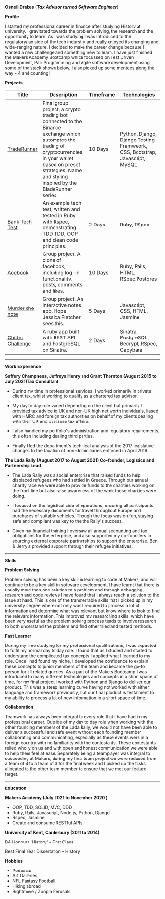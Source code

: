 
**Osneil Drakes** (***Tax Advisor turned Software Engineer***)

**Profile**

I started my professional career in finance after studying History at university. I gravitated towards the problem solving, the research and the opportunity to learn. As I was studying I was introduced to the regulatory/tax side of the tech indurstry and really enjoyed its changing and wide-ranging nature. I decided to make the career change because I wanted a new challenge and something new to learn. I have just finished the Makers Academy Bootcamp which focussed on Test Driven Development, Pair Programming and Agile software development using some of the stack shown below. I also picked up some mentees along the way - 4 and counting!

**Projects**

| Title    | Description |Timeframe| Technologies|
| -------- | --------|--------| -------- |
| [TradeRunner][1]|Final group project, a crypto trading bot connected to the Binance exchange which automates the trading of cryptocurrencies in your wallet based on preset strategies. Name and styling inspired by the BladeRunner series.|10 Days|Python, Django, Django Testing Framweork, CSS, Bootstrap, Javascript, MySQL|
| [Bank Tech Test][2]|An example tech test, written and tested in Ruby with Rspec, demonstrating TDD TDD, OOP and clean code principles.|2 Days|Ruby, RSpec|
| [Acebook][3]|Group project. A clone of facebook, including log-in functionality, posts, comments and likes. |10 Days|Ruby, Rails, HTML, RSpec,Postgres|
| [Murder she note][4]|Group project. An interactive notes app. Hope Jessica Fletcher sees this.|5 Days|Javascript, CSS, HTML, Jasmine|
| [Chitter Challenge][5]| A ruby app built with REST API and PostgreSQL on Sinatra.|2 Days| Sinatra, PostgreSQL, Becrypt, RSpec, Capybara|

[1]:https://github.com/florence-bain/CRYP-3PO
[2]:https://github.com/Odrakes1992/bank-tech-test
[3]:https://github.com/KeldraSJ/acebook-runtime-terror
[4]:https://github.com/Jessocxz98/Murder-she-note
[5]:https://github.com/Odrakes1992/chitter-challenge


****


**Work Experience**

**Saffery Champness, Jeffreys Henry and Grant Thornton (August 2015 to July 2021)Tax Consultant**

- During my time in professional services, I worked primarily in private client tax, whilst working to qualify as a chartered tax advisor. 

- My day to day role varied depending on the client but primarily I provided tax advice to UK and non-UK high net worth individuals, liased with HMRC and foreign tax authorities on behalf of my clients dealing with their UK and overseas tax affairs. 

- I also handled my portfolio's administration and regulatory requirements, this often including dealing third parties. 

- Finally I led the department's technical analysis of the 2017 legislative changes to the taxation of non-domiciliaries enforced in April 2019.


**The Lada Rally  (August 2017 to August 2021)
Co-founder, Logistics and Partnership Lead**

- The Lada Rally was a social enterprise that raised funds to help displaced refugees who had settled in Greece. Through our annual charity race we were able to provide funds to the charities working on the front line but also raise awareness of the work these charities were doing.

- I focused on the logistical side of operations, ensuring all participants had the necessary documents for travel throughout Europe and purchases of suitable vehicles. Though the focus was on fun, staying safe and compliant was key to the the Rally's success.

- Given my financial training I oversaw all annual accounting and tax obligations for the enterprise, and also supported my co-founders in sourcing external corporate partnerships to support the enterprise. Ben & Jerry's provided support through their refugee initiatives.

****

**Skills**

**Problem Solving**

Problem solving has been a key skill in learning to code at Makers, and will continue to be a key skill in software development. I have learnt that there is usually more than one solution to a problem and through debugging, research and code reviews I have found that I always reach a solution to the issue at hand. This is one of the transferrable skills that I picked up in my university degree where not only was I required to process a lot of information and determine what was relevant but know where to look to find the relevant information. This improved my researching skills, which have been very useful as the problem solving process tends to involve research to both understand the problem and find other tried and tested methods. 

**Fast Learner**

During my time studying for my professional qualifications, I was expected to fulfil my normal day to day role. I found that as I studied and started to understand the complicated tax concepts I applied what I learned to my role. Once I had found my niche, I developed the confidence to explain these concepts to junior members of the team and became the go-to person for all related queries. As a part of the Makers Bootcamp I was introduced to many different technologies and concepts in a short space of time, for my final project I worked with Python and Django to deliver our product. This was a steep learning curve having not worked with either language and framework previously, but our final product is testatment to my ability to process a lot of new information in a short space of time. 

**Collaboration**

Teamwork has always been integral to every role that I have had in my professional career. Outside of my day to day role when working with the other founding members of the Lada Rally, we would not have been able to deliver a successful and safe event without each founding member collaborating and communicating, especially as these events were in a foreign country with no familiarity with the contestants. These contestants relied wholly on us and with open and honest communication we were able to help them feel at ease. Separately being a teamplayer was integral to succeeding at Makers, during my final team project we were reduced from a team of 4 to a team of 3 for the final week and I picked up the tasks allocated to the other team member to ensure that we met our feature target. 

****

**Education**

**Makers Academy (July 2021 to November 2020 )**

- OOP, TDD, SOLID, MVC, DDD
- Ruby, Rails, Javascript, Node.js, Python, Django
- Rspec, Jasmine
- Create and consume RESTful APIs

**University of Kent, Canterbury (2011 to 2014)**

BA Honours 'History' - First Class 

Best Final Year Dissertation – History

**Hobbies**

- Podcasts
- Art Galleries
- NFL Fantasy Football
- Hiking abroad
- Rightmove / Zoopla Perusals

